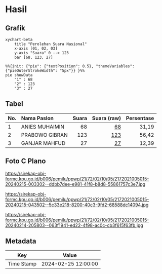 # Hasil

## Grafik

```mermaid
xychart-beta
    title "Perolehan Suara Nasional"
    x-axis [01, 02, 03]
    y-axis "Suara" 0 --> 123
    bar [68, 123, 27]
```

```mermaid
%%{init: {"pie": {"textPosition": 0.5}, "themeVariables": {"pieOuterStrokeWidth": "5px"}} }%%
pie showData
    "1" : 68
    "2" : 123
    "3" : 27
```

## Tabel

| No. | Nama Paslon    | Suara | Suara (raw) | Persentase |
|:--- |:-------------- | -----:| -----------:| ----------:|
| 1   | ANIES MUHAIMIN | 68    | [68][p-1]   | 31,19      |
| 2   | PRABOWO GIBRAN | 123   | [123][p-2]  | 56,42      |
| 3   | GANJAR MAHFUD  | 27    | [27][p-3]   | 12,39      |


[p-1]: https://github.com/gigit-pemilu/pemilu-2024/blob/main/pilpres/hitung-suara/sub/21-kepulauan-riau/sub/72-kota-tanjung-pinang/sub/02-tanjung-pinang-timur/sub/1005-pinang-kencana/sub/015-tps/sub/paslon-1.txt
[p-2]: https://github.com/gigit-pemilu/pemilu-2024/blob/main/pilpres/hitung-suara/sub/21-kepulauan-riau/sub/72-kota-tanjung-pinang/sub/02-tanjung-pinang-timur/sub/1005-pinang-kencana/sub/015-tps/sub/paslon-2.txt
[p-3]: https://github.com/gigit-pemilu/pemilu-2024/blob/main/pilpres/hitung-suara/sub/21-kepulauan-riau/sub/72-kota-tanjung-pinang/sub/02-tanjung-pinang-timur/sub/1005-pinang-kencana/sub/015-tps/sub/paslon-3.txt

## Foto C Plano

https://sirekap-obj-formc.kpu.go.id/b006/pemilu/ppwp/21/72/02/10/05/2172021005015-20240215-003302--ddbb7dee-e981-41f8-b8d8-55861757c3e7.jpg

https://sirekap-obj-formc.kpu.go.id/b006/pemilu/ppwp/21/72/02/10/05/2172021005015-20240215-043502--5c33e218-8200-40c3-9fd2-68588dc14094.jpg

https://sirekap-obj-formc.kpu.go.id/b006/pemilu/ppwp/21/72/02/10/05/2172021005015-20240214-205803--063f1941-ed22-4f98-ac0c-cb3f615f63fb.jpg


## Metadata

| Key        | Value               |
| ---------- | ------------------- |
| Time Stamp | 2024-02-25 12:00:00 |



